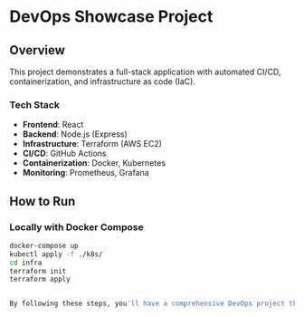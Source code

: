 # DevOps Showcase Project

## Overview

This project demonstrates a full-stack application with automated CI/CD, containerization, and infrastructure as code (IaC).

### Tech Stack
- **Frontend**: React
- **Backend**: Node.js (Express)
- **Infrastructure**: Terraform (AWS EC2)
- **CI/CD**: GitHub Actions
- **Containerization**: Docker, Kubernetes
- **Monitoring**: Prometheus, Grafana

## How to Run

### Locally with Docker Compose

```bash
docker-compose up
kubectl apply -f ./k8s/ 
cd infra
terraform init
terraform apply


By following these steps, you'll have a comprehensive DevOps project that showcases your skills across CI/CD, containerization, IaC, and monitoring/logging!
